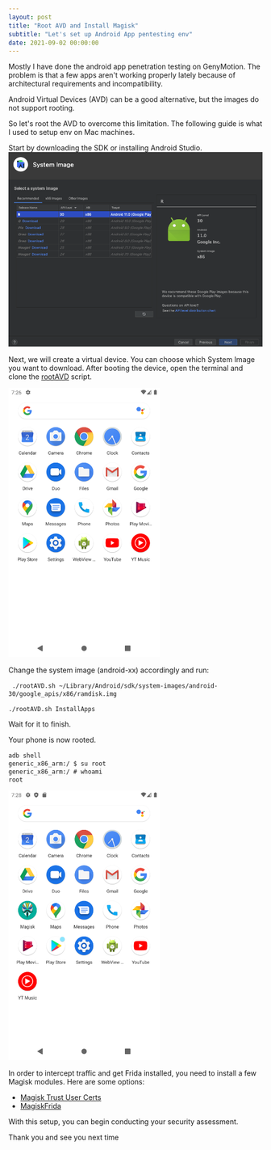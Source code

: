 ```yaml
---
layout: post
title: "Root AVD and Install Magisk"
subtitle: "Let's set up Android App pentesting env"
date: 2021-09-02 00:00:00
---
```


Mostly I have done the android app penetration testing on GenyMotion.
The problem is that a few apps aren't working properly lately because of architectural requirements and incompatibility.

Android Virtual Devices (AVD) can be a good alternative, but the images do not support rooting.

So let's root the AVD to overcome this limitation. The following guide is what I used to setup env on Mac machines.

Start by downloading the SDK or installing Android Studio.
<img src="/images/andimages.png" alt="Android System Images" width="600px"/>

Next, we will create a virtual device. You can choose which System Image you want to download.
After booting the device, open the terminal and clone the [rootAVD](https://github.com/newbit1/rootAVD) script.

<img src="/images/notrooted.png" alt="Not Rooted" width="300px"/>



Change the system image (android-xx) accordingly and run:

```
 ./rootAVD.sh ~/Library/Android/sdk/system-images/android-30/google_apis/x86/ramdisk.img
```

```
./rootAVD.sh InstallApps
```

Wait for it to finish.

Your phone is now rooted.
```
adb shell                                                                                                                                                                                                                        
generic_x86_arm:/ $ su root
generic_x86_arm:/ # whoami
root
```
<img src="/images/rooted.png" alt="Rooted" width="300px"/>

In order to intercept traffic and get Frida installed, you need to install a few Magisk modules.
 Here are some options:
  - [Magisk Trust User Certs](https://github.com/NVISOsecurity/MagiskTrustUserCerts)
  - [MagiskFrida](https://github.com/ViRb3/magisk-frida)

  With this setup, you can begin conducting your security assessment.

  Thank you and see you next time
